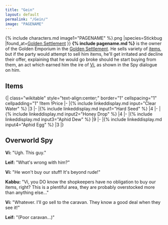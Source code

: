 ```yaml
---
title: "Gein"
layout: default
permalink: "/Gein/"
image: "PAGENAME"
---
```

{% include characters.md image1="PAGENAME" %}.png
|species=Stickbug
|found_at=[Golden Settlement](/Golden_Settlement)
}}
**{% include pagename.md %}** is the owner of the Golden Emporium in the [Golden Settlement](/Golden_Settlement). He sells variety of [items](/items), but if the party would attempt to sell him items, he'll get irritated and decline their offer, explaining that he would go broke should he start buying from them, an act which earned him the ire of [Vi](/Vi), as shown in the Spy dialogue on him.

## Items
{| class="wikitable" style="text-align:center;" border="1" cellspacing="1" cellpadding="1"
!Item
!Price
|-
|{% include linkeddisplay.md input="Clear Water" %}
|3
|-
|{% include linkeddisplay.md input1="Hard Seed" %}
|4
|-
|{% include linkeddisplay.md input2="Honey Drop" %}
|4
|-
|{% include linkeddisplay.md input3="Aphid Dew" %}
|9
|-
|{% include linkeddisplay.md input4="Aphid Egg" %}
|3
|}

## Overworld Spy
**Vi:** "Ugh. This guy."

**Leif:** "What's wrong with him?"

**Vi:** "He won't buy our stuff! It's beyond rude!"

**Kabbu:** "Vi, you DO know the shopkeepers have no obligation to buy our items, right? This is a plentiful area, they are probably overstocked more than anything else..."

**Vi:** "Whatever. I'll go sell to the caravan. They know a good deal when they see it!"

**Leif:** "(Poor caravan...)"